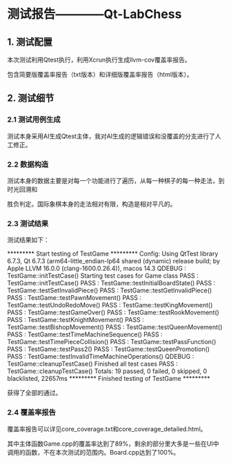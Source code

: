 # 测试报告————Qt-LabChess

## 1. 测试配置

本次测试利用Qtest执行，利用Xcrun执行生成llvm-cov覆盖率报告。

包含简要版覆盖率报告（txt版本）和详细版覆盖率报告（html版本）。

## 2. 测试细节

### 2.1 测试用例生成

测试本身采用AI生成Qtest主体，我对AI生成的逻辑错误和没覆盖的分支进行了人工修正。

### 2.2 数据构造

测试本身的数据主要是对每一个功能进行了遍历，从每一种棋子的每一种走法，到时光回溯和

胜负判定。国际象棋本身的走法相对有限，构造是相对平凡的。

### 2.3 测试结果

测试结果如下：

********* Start testing of TestGame *********
Config: Using QtTest library 6.7.3, Qt 6.7.3 (arm64-little_endian-lp64 shared (dynamic) release build; by Apple LLVM 16.0.0 (clang-1600.0.26.4)), macos 14.3
QDEBUG : TestGame::initTestCase() Starting test cases for Game class
PASS   : TestGame::initTestCase()
PASS   : TestGame::testInitialBoardState()
PASS   : TestGame::testSetInvalidPiece()
PASS   : TestGame::testGetInvalidPiece()
PASS   : TestGame::testPawnMovement()
PASS   : TestGame::testUndoRedoMove()
PASS   : TestGame::testKingMovement()
PASS   : TestGame::testGameOver()
PASS   : TestGame::testRookMovement()
PASS   : TestGame::testKnightMovement()
PASS   : TestGame::testBishopMovement()
PASS   : TestGame::testQueenMovement()
PASS   : TestGame::testTimeMachineSequence()
PASS   : TestGame::testTimePieceCollision()
PASS   : TestGame::testPassFunction()
PASS   : TestGame::testPass2()
PASS   : TestGame::testQueenPromotion()
PASS   : TestGame::testInvalidTimeMachineOperations()
QDEBUG : TestGame::cleanupTestCase() Finished all test cases
PASS   : TestGame::cleanupTestCase()
Totals: 19 passed, 0 failed, 0 skipped, 0 blacklisted, 22657ms
********* Finished testing of TestGame *********

获得了全部的通过。

### 2.4 覆盖率报告

覆盖率报告可以详见core_coverage.txt和core_coverage_detailed.html。

其中主体函数Game.cpp的覆盖率达到了89%，剩余的部分里大多是一些在UI中调用的函数，不在本次测试的范围内。Board.cpp达到了100%。




